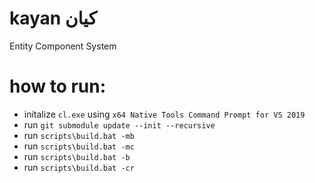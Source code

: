 # kayan كيان
Entity Component System
# how to run:
- initalize `cl.exe` using `x64 Native Tools Command Prompt for VS 2019`
- run `git submodule update --init --recursive`
- run `scripts\build.bat -mb`
- run `scripts\build.bat -mc`
- run `scripts\build.bat -b`
- run `scripts\build.bat -cr`
